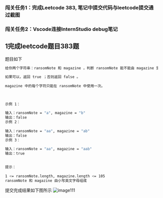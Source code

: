 ### 闯关任务1：完成Leetcode 383, 笔记中提交代码与leetcode提交通过截图
### 闯关任务2：Vscode连接InternStudio debug笔记

## 1完成leetcode题目383题
题目如下
```bash
给你两个字符串：ransomNote 和 magazine ，判断 ransomNote 能不能由 magazine 里面的字符构成。
 
如果可以，返回 true ；否则返回 false 。
 
magazine 中的每个字符只能在 ransomNote 中使用一次。
 
 
 
示例 1：
 
输入：ransomNote = "a", magazine = "b"
输出：false
示例 2：
 
输入：ransomNote = "aa", magazine = "ab"
输出：false
示例 3：
 
输入：ransomNote = "aa", magazine = "aab"
输出：true
 
 
提示：
 
1 <= ransomNote.length, magazine.length <= 105
ransomNote 和 magazine 由小写英文字母组成

```
提交完成结果如下图所示
![image111]('')